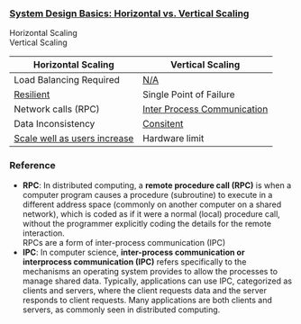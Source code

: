 ### [System Design Basics: Horizontal vs. Vertical Scaling](https://youtu.be/xpDnVSmNFX0)
Horizontal Scaling  
Vertical Scaling

|Horizontal Scaling|Vertical Scaling|
|-|-|
|Load Balancing Required|<u>N/A</u>|
|<u>Resilient</u>|Single Point of Failure|
|Network calls (RPC)|<u>Inter Process Communication</u>|
|Data Inconsistency|<u>Consitent</u>|   
|<u>Scale well as users increase</u>|Hardware limit|

### Reference  
- **RPC**: In distributed computing, a **remote procedure call (RPC)** is when a computer program causes a procedure (subroutine) to execute in a different address space (commonly on another computer on a shared network), which is coded as if it were a normal (local) procedure call, without the programmer explicitly coding the details for the remote interaction.  
RPCs are a form of inter-process communication (IPC)
- **IPC**: In computer science, **inter-process communication or interprocess communication (IPC)** refers specifically to the mechanisms an operating system provides to allow the processes to manage shared data. Typically, applications can use IPC, categorized as clients and servers, where the client requests data and the server responds to client requests. Many applications are both clients and servers, as commonly seen in distributed computing.